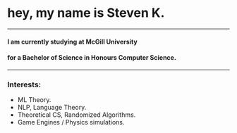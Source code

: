 <h1>
  hey, my name is Steven K.
</h1>

---

#### I am currently studying at McGill University
#### for a Bachelor of Science in Honours Computer Science.

--- 

### Interests:

- ML Theory.
- NLP, Language Theory.
- Theoretical CS, Randomized Algorithms.
- Game Engines / Physics simulations.


























‎ 
